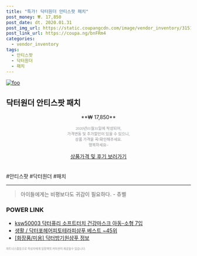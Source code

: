```yaml
--- 
title: "특가! 닥터원더 안티스팟 패치" 
post_money: ₩. 17,850 
post_date: dt. 2020.01.31 
post_img_url: https://static.coupangcdn.com/image/vendor_inventory/3151/fb6420fba17eed0bf7206b2385a9f65aad74107ef83045cbb5e1bfc94520.jpg 
post_link_url: https://coupa.ng/bnFRm4 
categories: 
  - vendor_inventory 
tags: 
  - 안티스팟 
  - 닥터원더 
  - 패치 
--- 
```

[![foo](https://static.coupangcdn.com/image/vendor_inventory/3151/fb6420fba17eed0bf7206b2385a9f65aad74107ef83045cbb5e1bfc94520.jpg)](https://coupa.ng/bnFRm4) 

## 닥터원더 안티스팟 패치 
<p style="text-align: center;">**₩ 17,850**</p> 
<p style="text-align: center;"><span style="color: #898c8f; font-family: Georgia,Times,serif; font-size: 0.75em;">2020년01월31일에 작성되어, <br>가격변동 및 추가할인이 있을 수 있으니,<br> 상품 가격을 꼭!확인해주세요.<br>행복하세요~</span> 
</p>	 
<div markdown="0" style="text-align: center;"><a href="https://coupa.ng/bnFRm4" class="btn btn--success">상품가격 및 후기 보러가기</a></div> 
<br><br> 
  #안티스팟 #닥터원더 #패치 
<hr> 

> 아이들에게는 비평보다도 귀감이 필요하다. - 쥬벨 


### POWER LINK

* <a href="https://blog.naver.com/fasyy4321/221788902285" target="_blank">ksw50003 닥터퓨리 소프트터치 건강마스크 아동-소형 7입</a>
* <a href="https://blog.naver.com/santokki14/221779150742" target="_blank">생활 / 닥터포헤어피토테라피샴푸 베스트 ~45위</a>
* <a href="https://blog.naver.com/sakai111/221764501529" target="_blank"> [화장품/미용] 닥터방기원샴푸 정보 </a>

<span style="color: #898c8f; font-family: Georgia,Times,serif; font-size: 0.55em;">파트너스활동으로 작성자에게 일정액의 커미션이 제공될수 있습니다.</span> 
